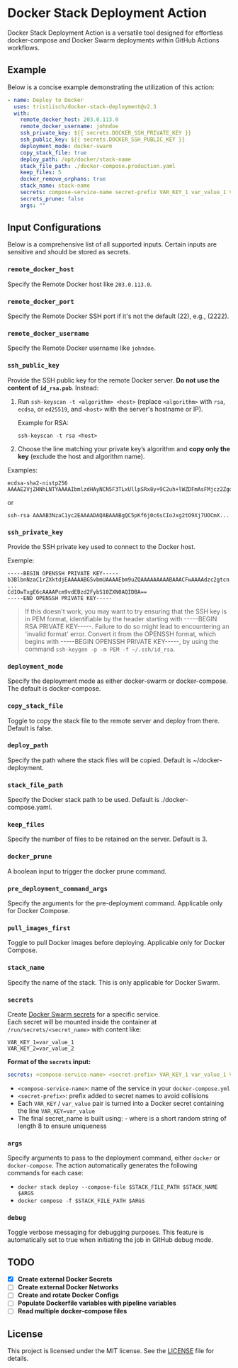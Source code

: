 # Docker Stack Deployment Action

Docker Stack Deployment Action is a versatile tool designed for effortless docker-compose and Docker Swarm deployments within GitHub Actions workflows.

## Example

Below is a concise example demonstrating the utilization of this action:

```yaml
- name: Deploy to Docker
  uses: tristiisch/docker-stack-deployment@v2.3
  with:
    remote_docker_host: 203.0.113.0
    remote_docker_username: johndoe
    ssh_private_key: ${{ secrets.DOCKER_SSH_PRIVATE_KEY }}
    ssh_public_key: ${{ secrets.DOCKER_SSH_PUBLIC_KEY }}
    deployment_mode: docker-swarm
    copy_stack_file: true
    deploy_path: /opt/docker/stack-name
    stack_file_path: ./docker-compose.production.yaml
    keep_files: 5
    docker_remove_orphans: true
    stack_name: stack-name
    secrets: compose-service-name secret-prefix VAR_KEY_1 var_value_1 VAR_KEY_2 var_value_2
	secrets_prune: false
    args: ""
```

## Input Configurations

Below is a comprehensive list of all supported inputs. Certain inputs are sensitive and should be stored as secrets.

### `remote_docker_host`

Specify the Remote Docker host like `203.0.113.0`.

### `remote_docker_port`

Specify the Remote Docker SSH port if it's not the default (22), e.g., (2222).

### `remote_docker_username`

Specify the Remote Docker username like `johndoe`.

### `ssh_public_key`

Provide the SSH public key for the remote Docker server. **Do not use the content of `id_rsa.pub`**. Instead:

1. Run `ssh-keyscan -t <algorithm> <host>` (replace `<algorithm>` with `rsa`, `ecdsa`, or `ed25519`, and `<host>` with the server's hostname or IP).
   
   Example for RSA:
   ```
   ssh-keyscan -t rsa <host>
   ```

2. Choose the line matching your private key’s algorithm and **copy only the key** (exclude the host and algorithm name).

Examples:
```
ecdsa-sha2-nistp256 AAAAE2VjZHNhLNTYAAAAIbmlzdHAyNCN5F3TLxUllpSRx8y+9C2uh+lWZDFmAsFMjcz2Zgq4d5F+oGicGaRk=
```
or
```
ssh-rsa AAAAB3NzaC1yc2EAAAADAQABAAABgQC5pKf6j0c6sCIoJxg2tO9Xj7UOCmX...
```

### `ssh_private_key`

Provide the SSH private key used to connect to the Docker host.

Exemple:
```
-----BEGIN OPENSSH PRIVATE KEY-----
b3BlbnNzaC1rZXktdjEAAAAABG5vbmUAAAAEbm9uZQAAAAAAAAABAAACFwAAAAdzc2gtcn
...
Cd1OwTxgE6cAAAAPcm9vdEBzd2FybS10ZXN0AQIDBA==
-----END OPENSSH PRIVATE KEY-----
```
> If this doesn't work, you may want to try ensuring that the SSH key is in PEM format, identifiable by the header starting with -----BEGIN RSA PRIVATE KEY-----. Failure to do so might lead to encountering an 'invalid format' error. Convert it from the OPENSSH format, which begins with -----BEGIN OPENSSH PRIVATE KEY-----, by using the command `ssh-keygen -p -m PEM -f ~/.ssh/id_rsa`.

### `deployment_mode`

Specify the deployment mode as either docker-swarm or docker-compose. The default is docker-compose.

### `copy_stack_file`

Toggle to copy the stack file to the remote server and deploy from there. Default is false.

### `deploy_path`

Specify the path where the stack files will be copied. Default is ~/docker-deployment.

### `stack_file_path`

Specify the Docker stack path to be used. Default is ./docker-compose.yaml.

### `keep_files`

Specify the number of files to be retained on the server. Default is 3.

### `docker_prune`

A boolean input to trigger the docker prune command.

### `pre_deployment_command_args`

Specify the arguments for the pre-deployment command. Applicable only for Docker Compose.

### `pull_images_first`

Toggle to pull Docker images before deploying. Applicable only for Docker Compose.

### `stack_name`

Specify the name of the stack. This is only applicable for Docker Swarm.

### `secrets`

Create [Docker Swarm secrets](https://docs.docker.com/compose/how-tos/use-secrets/) for a specific service.  
Each secret will be mounted inside the container at `/run/secrets/<secret_name>` with content like:

```
VAR_KEY_1=var_value_1
VAR_KEY_2=var_value_2
```

**Format of the `secrets` input:**

```yaml
secrets: <compose-service-name> <secret-prefix> VAR_KEY_1 var_value_1 VAR_KEY_2 var_value_2 ...
```

- `<compose-service-name>`: name of the service in your `docker-compose.yml`
- `<secret-prefix>`: prefix added to secret names to avoid collisions
- Each `VAR_KEY` / `var_value` pair is turned into a Docker secret containing the line `VAR_KEY=var_value`
- The final secret_name is built using:
<secret-prefix>-<random> where <random> is a short random string of length 8 to ensure uniqueness

### `args`

Specify arguments to pass to the deployment command, either `docker` or `docker-compose`. The action automatically generates the following commands for each case:
- `docker stack deploy --compose-file $STACK_FILE_PATH $STACK_NAME $ARGS`
- `docker compose -f $STACK_FILE_PATH $ARGS`

### `debug`

Toggle verbose messaging for debugging purposes. This feature is automatically set to true when initiating the job in GitHub debug mode.

## TODO

- [x] **Create external Docker Secrets**  
- [ ] **Create external Docker Networks**  
- [ ] **Create and rotate Docker Configs**
- [ ] **Populate Dockerfile variables with pipeline variables**
- [ ] **Read multiple docker-compose files**

## License

This project is licensed under the MIT license. See the [LICENSE](LICENSE) file for details.
